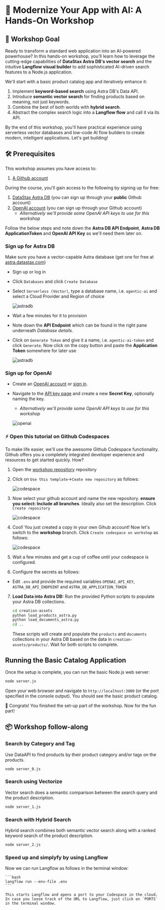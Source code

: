 # 🧠 Modernize Your App with AI: A Hands-On Workshop 

## 🎯 Workshop Goal

Ready to transform a standard web application into an AI-powered powerhouse? In this hands-on workshop, you'll learn how to leverage the cutting-edge capabilities of **DataStax Astra DB's vector search** and the intuitive **Langflow visual builder** to add sophisticated AI-driven search features to a Node.js application.

We'll start with a basic product catalog app and iteratively enhance it:
1. Implement **keyword-based search** using Astra DB's Data API.
2. Introduce **semantic vector search** for finding products based on meaning, not just keywords.
3. Combine the best of both worlds with **hybrid search**.
4. Abstract the complex search logic into a **Langflow flow** and call it via its API.

By the end of this workshop, you'll have practical experience using serverless vector databases and low-code AI flow builders to create modern, intelligent applications. Let's get building!

## 🛠️ Prerequisites
This workshop assumes you have access to:
1. [A Github account](https://github.com)

During the course, you'll gain access to the following by signing up for free:
1. [DataStax Astra DB](https://astra.datastax.com) (you can sign up through your **public** Github account)
2. [OpenAI account](https://platform.openai.com/signup) (you can sign up through your Github account)
    - *Alternatively we'll provide some OpenAI API keys to use for this workshop*

Follow the below steps and note down the **Astra DB API Endpoint**, **Astra DB ApplicationToken** and **OpenAI API Key** as we'll need them later on.

### Sign up for Astra DB
Make sure you have a vector-capable Astra database (get one for free at [astra.datastax.com](https://astra.datastax.com))
- Sign up or log in
- Click `Databases` and click `Create Database` 
- Select `Serverless (Vector)`, type a database name, i.e. `agentic-ai` and select a Cloud Provider and Region of choice

    ![astradb](./docs/images/astra-create-vector-db.png)

- Wait a few minutes for it to provision
- Note down the **API Endpoint** which can be found in the right pane underneath *Database details*.
- Click on `Generate Token` and give it a name, i.e. `agentic-ai-token` and click `Generate`. Now click on the copy button and paste the **Application Token** somewhere for later use

    ![astradb](./docs/images/astra-generate-token.png)

### Sign up for OpenAI
- Create an [OpenAI account](https://platform.openai.com/signup) or [sign in](https://platform.openai.com/login).
- Navigate to the [API key page](https://platform.openai.com/account/api-keys) and create a new **Secret Key**, optionally naming the key.
    - *Alternatively we'll provide some OpenAI API keys to use for this workshop*

    ![openai](./docs/images/openai-generate-api-key.png)

### ⚡️ Open this tutorial on Github Codespaces
To make life easier, we'll use the awesome Github Codespace functionality. Github offers you a completely integrated developer experience and resources to get started quickly. How?

1. Open the [workshop repository](https://github.com/difli/KineticConstruct) repository
2. Click on `Use this template`->`Ceate new repository` as follows:

    ![codespace](./docs/images/create-new-repository.png)

3. Now select your github account and name the new repository.  **ensure you select: Include all branches**. Ideally also set the description. Click `Create repository`

    ![codespace](./docs/images/select-all-branches.png)

4. Cool! You just created a copy in your own Gihub account! Now let's switch to the **workshop** branch. Click `Create codespace on workshop` as follows:

    ![codespace](./docs/images/create-codespaces.png)

5. Wait a few minutes and get a cup of coffee until your codespace is configured.

6. Configure the secrets as follows:

- Edit `.env` and provide the required variables `OPENAI_API_KEY`, `ASTRA_DB_API_ENDPOINT` and `ASTRA_DB_APPLICATION_TOKEN`

7.  **Load Data into Astra DB:**
    Run the provided Python scripts to populate your Astra DB collections.
    ```bash
    cd creation-assets
    python load_products_astra.py
    python load_documents_astra.py
    cd ..
    ```
    These scripts will create and populate the `products` and `documents` collections in your Astra DB based on the data in `creation-assets/products/`. Wait for both scripts to complete.

## Running the Basic Catalog Application

Once the setup is complete, you can run the basic Node.js web server:

```bash
node server.js
```

Open your web browser and navigate to `http://localhost:3000` (or the port specified in the console output). You should see the basic product catalog.


🎉 Congrats! You finished the set-up part of the workshop. Now for the fun part!

## 📦 Workshop follow-along

### Search by Category and Tag

Use DataAPI to find products by their product category and/or tags on the products.

```bash
node server_0.js
```

### Search using Vectorize

Vector search does a semantic comparison between the search query and the product description.

```bash
node server_1.js
```

### Search with Hybrid Search

Hybrid search combines both semantic vector search along with a ranked keyword search of the product description.

```bash
node server_2.js
```

### Speed up and simplyfy by using Langflow

Now we can run Langflow as follows in the terminal window:

    ```bash
    langflow run --env-file .env
    ```

    This starts Langflow and opens a port to your Codespace in the cloud. In case you loose track of the URL to Langflow, just click on `PORTS` in the terminal window.
